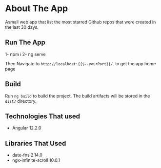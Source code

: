 # About The App

Asmall web app that list the most starred Github repos that were created in the last 30 days.
## Run The App

1- npm i
2- ng serve

Then Navigate to `http://localhost:{{$--yourPort}}/`. to get the app home page

## Build

Run `ng build` to build the project. The build artifacts will be stored in the `dist/` directory.

## Technologies That used

* Angular 12.2.0

## Libraries That Used

* date-fns 2.14.0
* ngx-infinite-scroll 10.0.1
